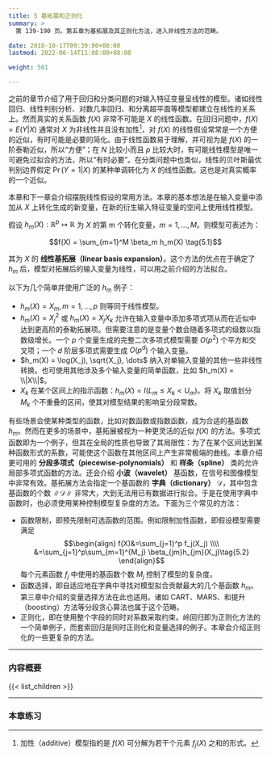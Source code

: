 ```yaml
---
title: 5 基拓展和正则化
summary: >
  第 139-190 页。第五章为基拓展及其正则化方法，进入非线性方法的范畴。

date: 2018-10-17T09:39:00+08:00
lastmod: 2022-06-14T11:08:00+08:00

weight: 501

---
```


之前的章节介绍了用于回归和分类问题的对输入特征变量呈线性的模型。诸如线性回归、线性判别分析、对数几率回归、和分离超平面等模型都建立在线性的关系上。然而真实的关系函数 $f(X)$ 非常不可能是 $X$ 的线性函数。在回归问题中，$f(X) = E(Y|X)$ 通常对 $X$ 为非线性并且没有加性[^1]，对 $f(X)$ 的线性假设常常是一个方便的近似，有时可能是必要的简化。由于线性函数易于理解，并可视为是 $f(X)$ 的一阶泰勒近似，所以“方便”；在 $N$ 比较小而且 $p$ 比较大时，有可能线性模型是唯一可避免过拟合的方法，所以“有时必要”。在分类问题中也类似，线性的贝叶斯最优判别边界假定 $\operatorname{Pr}(Y=1|X)$ 的某种单调转化为 $X$ 的线性函数。这也是对真实概率的一个近似。

本章和下一章会介绍摆脱线性假设的常用方法。本章的基本想法是在输入变量中添加从 $X$ 上转化生成的新变量，在新的衍生输入特征变量的空间上使用线性模型。

假设 $h_m(X): \mathbb{R}^p \mapsto \mathbb{R}$ 为 $X$ 的第 m 个转化变量，$m = 1, \dots, M$。则模型可表述为：

$$f(X) = \sum_{m=1}^M \beta_m h_m(X) \tag{5.1}$$

其为 $X$ 的 **线性基拓展（linear basis expansion）**。这个方法的优点在于确定了 $h_m$ 后，模型对拓展后的输入变量为线性，可以用之前介绍的方法拟合。

以下为几个简单并使用广泛的 $h_m$ 例子：

* $h_m(X) = X_m, m = 1, \dots, p$ 则等同于线性模型。
* $h_m(X) = X_j^2$ 或 $h_m(X) = X_j X_k$ 允许在输入变量中添加多项式项从而在近似中达到更高阶的泰勒拓展项。但需要注意的是变量个数会随着多项式的级数以指数级增长。一个 $p$ 个变量生成的完整二次多项式模型需要 $O(p^2)$ 个平方和交叉项；一个 $d$ 阶层多项式需要生成 $O(p^d)$ 个输入变量。
* $h_m(X) = \log(X_j), \sqrt{X_j}, \dots$ 纳入对单输入变量的其他一些非线性转换。也可使用其他涉及多个输入变量的简单函数，比如 $h_m(X) = \\|X\\|$。
* $X_k$ 在某个区间上的指示函数：$h_m(X) = I(L_m \leq X_k < U_m)$。将 $X_k$ 取值划分 $M_k$ 个不重叠的区间，使其对模型结果的影响呈分段常数。

有些场景会使某种类型的函数，比如对数函数或指数函数，成为合适的基函数 $h_m$。然而在更多的场景中，基拓展被视为一种更灵活的近似 $f(X)$ 的方法。多项式函数即为一个例子，但其在全局的性质也导致了其局限性：为了在某个区间达到某种函数形式的系数，可能使这个函数在其他区间上产生非常极端的曲线。本章介绍更可用的 **分段多项式（piecewise-polynomials）** 和 **样条（spline）** 类的允许局部多项式函数的方法。还会介绍 **小波（wavelet）** 基函数，在信号和图像模型中非常有效。基拓展方法会指定一个基函数的 **字典（dictionary）** $\mathcal{D}$，其中包含基函数的个数 $\|\mathcal{D}\|$ 非常大，大到无法用已有数据进行拟合。于是在使用字典中函数时，也必须使用某种控制模型复杂度的方法。下面为三个常见的方法：

* 函数限制，即预先限制可选函数的范围。例如限制加性函数，即假设模型需要满足
  $$\begin{align}
  f(X)&=\sum_{j=1}^p f_j(X_j) \\\\
      &=\sum_{j=1}^p\sum_{m=1}^{M_j} \beta_{jm}h_{jm}(X_j)\tag{5.2}
  \end{align}$$
  每个元素函数 $f_j$ 中使用的基函数个数 $M_j$ 控制了模型的复杂度。
* 函数选择，即自适应地在字典中寻找对模型拟合贡献最大的几个基函数 $h_m$。第三章中介绍的变量选择方法在此也适用。诸如 CART、MARS、和提升（boosting）方法等分段贪心算法也属于这个范畴。
* 正则化，即在使用整个字段的同时对系数采取约束。岭回归即为正则化方法的一个简单例子，而套索回归是同时正则化和变量选择的例子。本章会介绍正则化的一些更复杂的方法。

----------
### 内容概要
{{< list_children >}}

----------
### 本章练习


[^1]: 加性（additive）模型指的是 $f(X)$ 可分解为若干个元素 $f_j(X)$ 之和的形式。